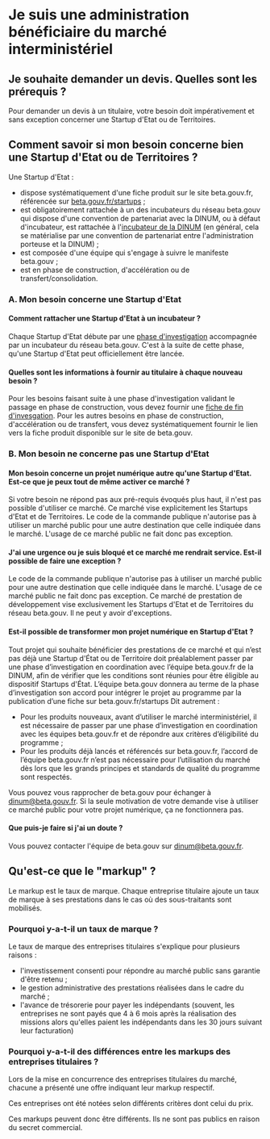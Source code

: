 # Je suis une administration bénéficiaire du marché interministériel

## **Je souhaite demander un devis. Quelles sont les prérequis ?**

Pour demander un devis à un titulaire, votre besoin doit impérativement et sans exception concerner une Startup d'Etat ou de Territoires.

## **Comment savoir si mon besoin concerne bien une Startup d'Etat ou de Territoires ?**

Une Startup d'Etat :

* dispose systématiquement d'une fiche produit sur le site beta.gouv.fr, référencée sur [beta.gouv.fr/startups](https://beta.gouv.fr/startups/) ;
* est obligatoirement rattachée à un des incubateurs du réseau beta.gouv qui dispose d'une convention de partenariat avec la DINUM, ou à défaut d'incubateur, est rattachée à l'[incubateur de la DINUM](../../../../../decouvrir-les-guides-des-autres-incubateurs/incubateur-de-la-dinum/) (en général, cela se matérialise par une convention de partenariat entre l'administration porteuse et la DINUM) ;
* est composée d'une équipe qui s'engage à suivre le manifeste beta.gouv ;
* est en phase de construction, d'accélération ou de transfert/consolidation.

### A. Mon besoin concerne une Startup d'Etat

#### **Comment rattacher une Startup d'Etat à un incubateur ?**

Chaque Startup d'Etat débute par une [phase d'investigation](https://beta.gouv.fr/approche/investigation) accompagnée par un incubateur du réseau beta.gouv. C'est à la suite de cette phase, qu'une Startup d'Etat peut officiellement être lancée.

#### **Quelles sont les informations à fournir au titulaire à chaque nouveau besoin ?**

Pour les besoins faisant suite à une phase d'investigation validant le passage en phase de construction, vous devez fournir une [fiche de fin d'invesgation](https://beta.gouv.fr/content/docs/grille\_lancement.pdf). Pour les autres besoins en phase de construction, d'accélération ou de transfert, vous devez systématiquement fournir le lien vers la fiche produit disponible sur le site de beta.gouv.

### B. Mon besoin ne concerne pas une Startup d'Etat

#### **Mon besoin concerne un projet numérique autre qu'une Startup d'Etat. Est-ce que je peux tout de même activer ce marché ?**

Si votre besoin ne répond pas aux pré-requis évoqués plus haut, il n'est pas possible d'utiliser ce marché. Ce marché vise explicitement les Startups d'Etat et de Territoires. Le code de la commande publique n'autorise pas à utiliser un marché public pour une autre destination que celle indiquée dans le marché. L'usage de ce marché public ne fait donc pas exception.

#### **J'ai une urgence ou je suis bloqué et ce marché me rendrait service. Est-il possible de faire une exception ?**

Le code de la commande publique n'autorise pas à utiliser un marché public pour une autre destination que celle indiquée dans le marché. L'usage de ce marché public ne fait donc pas exception. Ce marché de prestation de développement vise exclusivement les Startups d'Etat et de Territoires du réseau beta.gouv. Il ne peut y avoir d'exceptions.

#### **Est-il possible de transformer mon projet numérique en Startup d'Etat ?**

Tout projet qui souhaite bénéficier des prestations de ce marché et qui n’est pas déjà une Startup d'État ou de Territoire doit préalablement passer par une phase d’investigation en coordination avec l’équipe beta.gouv.fr de la DINUM, afin de vérifier que les conditions sont réunies pour être éligible au dispositif Startups d'État. L’équipe beta.gouv donnera au terme de la phase d’investigation son accord pour intégrer le projet au programme par la publication d’une fiche sur beta.gouv.fr/startups Dit autrement :

* Pour les produits nouveaux, avant d’utiliser le marché interministériel, il est nécessaire de passer par une phase d’investigation en coordination avec les équipes beta.gouv.fr et de répondre aux critères d’éligibilité du programme ;
* Pour les produits déjà lancés et référencés sur beta.gouv.fr, l’accord de l’équipe beta.gouv.fr n’est pas nécessaire pour l’utilisation du marché dès lors que les grands principes et standards de qualité du programme sont respectés.

Vous pouvez vous rapprocher de beta.gouv pour échanger à dinum@beta.gouv.fr. Si la seule motivation de votre demande vise à utiliser ce marché public pour votre projet numérique, ça ne fonctionnera pas.

#### Que puis-je faire si j'ai un doute ?

Vous pouvez contacter l'équipe de beta.gouv sur dinum@beta.gouv.fr.



## Qu'est-ce que le "markup" ?

Le markup est le taux de marque. Chaque entreprise titulaire ajoute un taux de marque à ses prestations dans le cas où des sous-traitants sont mobilisés.

### Pourquoi y-a-t-il un taux de marque ?

Le taux de marque des entreprises titulaires s'explique pour plusieurs raisons :

* l'investissement consenti pour répondre au marché public sans garantie d'être retenu ;
* le gestion administrative des prestations réalisées dans le cadre du marché ;
* l'avance de trésorerie pour payer les indépendants (souvent, les entreprises ne sont payés que 4 à 6 mois après la réalisation des missions alors qu'elles paient les indépendants dans les 30 jours suivant leur facturation)

### Pourquoi y-a-t-il des différences entre les markups des entreprises titulaires ?

Lors de la mise en concurrence des entreprises titulaires du marché, chacune a présenté une offre indiquant leur markup respectif.

Ces entreprises ont été notées selon différents critères dont celui du prix.

Ces markups peuvent donc être différents. Ils ne sont pas publics en raison du secret commercial.
